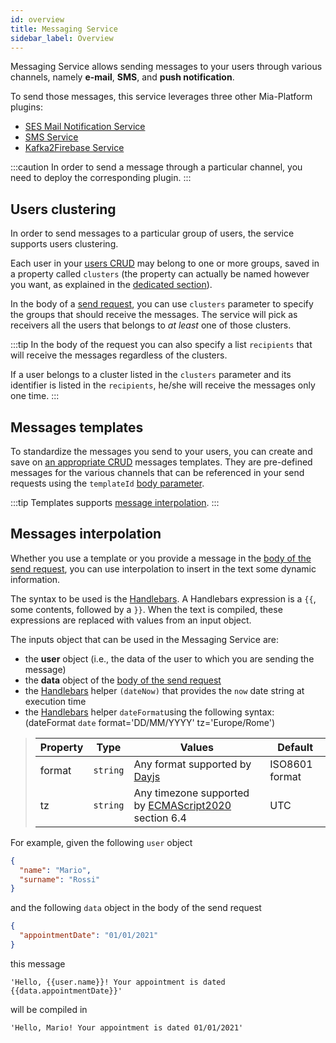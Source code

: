 ```yaml
---
id: overview
title: Messaging Service
sidebar_label: Overview
---
```

Messaging Service allows sending messages to your users through various channels, namely **e-mail**, **SMS**, and **push notification**.

To send those messages, this service leverages three other Mia-Platform plugins:
- [SES Mail Notification Service](../ses-mail-notification-service/configuration.md)
- [SMS Service](../sms-service/configuration.md)
- [Kafka2Firebase Service](../kafka2firebase/overview.md)

:::caution
In order to send a message through a particular channel, you need to deploy the corresponding plugin.
:::

## Users clustering

In order to send messages to a particular group of users, the service supports users clustering. 

Each user in your [users CRUD](./configuration.md#users-crud-required) may belong to one or more groups, saved in a property called
`clusters` (the property can actually be named however you want, as explained in the [dedicated section](./configuration.md#users-crud-required)).

In the body of a [send request](./usage.md#body), you can use `clusters` parameter to specify the groups that should
receive the messages. The service will pick as receivers all the users that belongs to *at least* one of those clusters.

:::tip
In the body of the request you can also specify a list `recipients` that will receive the messages regardless of the
clusters.

If a user belongs to a cluster listed in the `clusters` parameter and its identifier is listed in the `recipients`, he/she
will receive the messages only one time.
:::

## Messages templates

To standardize the messages you send to your users, you can create and save on [an appropriate CRUD](./configuration.md#templates-crud)
messages templates. They are pre-defined messages for the various channels that can be referenced in your send requests
using the `templateId` [body parameter](./usage.md#body).

:::tip
Templates supports [message interpolation](#messages-interpolation).
:::

## Messages interpolation

Whether you use a template or you provide a message in the [body of the send request](./usage.md#body), you can use
interpolation to insert in the text some dynamic information.

The syntax to be used is the [Handlebars](https://handlebarsjs.com/guide/#what-is-handlebars). A Handlebars expression 
is a `{{`, some contents, followed by a `}}`. When the text is compiled, these expressions are replaced with values from 
an input object. 

The inputs object that can be used in the Messaging Service are:
- the **user** object (i.e., the data of the user to which you are sending the message)
- the **data** object of the [body of the send request](./usage.md#body)
- the [Handlebars](https://handlebarsjs.com/guide/#what-is-handlebars) helper `(dateNow)` that provides the `now` date string at execution time
- the [Handlebars](https://handlebarsjs.com/guide/#what-is-handlebars) helper `dateFormat`using the following syntax: (dateFormat `date` format='DD/MM/YYYY' tz='Europe/Rome')

>|Property|Type|Values|Default|
>|--------|----|------|-------|
>|format  |`string`|Any format supported by [Dayjs](https://day.js.org/docs/en/display/format)|ISO8601 format|
>|tz      |`string`|Any timezone supported by [ECMAScript2020](https://www.ecma-international.org/wp-content/uploads/ECMA-402_7th_edition_june_2020.pdf) section 6.4|UTC|

For example, given the following `user` object

```json
{
  "name": "Mario",
  "surname": "Rossi"
}
```

and the following `data` object in the body of the send request

```json
{
  "appointmentDate": "01/01/2021"
}
```

this message

```
'Hello, {{user.name}}! Your appointment is dated {{data.appointmentDate}}'
```

will be compiled in

```
'Hello, Mario! Your appointment is dated 01/01/2021'
```
